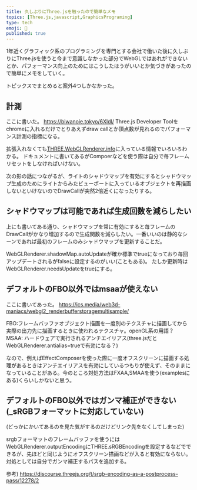 ```yaml
---
title: 久しぶりにThree.jsを触ったので簡単なメモ
topics: [Three.js,javascript,GraphicsPrograming] 
type: tech
emoji: 💛
published: true
---
```

1年近くグラフィック系のプログラミングを専門とする会社で働いた後に久しぶりにThree.jsを使うと今まで意識しなかった部分でWebGLではあれができないとか、パフォーマンス向上のためにはこうしたほうがいいとか気づきがあったので簡単にメモをしていく。

トピックスでまとめると案外4つしかなかった。


## 計測

ここに書いた。
https://biwanoie.tokyo/6Xldl/
Three.js Developer Toolをchromeに入れるだけでとりあえずdraw callとか頂点数が見れるのでパフォーマンス計測の指標になる。

拡張入れなくても[THREE.WebGLRenderer.info](https://threejs.org/docs/#api/en/renderers/WebGLRenderer.info)に入っている情報でいろいろわかる。
ドキュメントに書いてあるがCompoerなどを使う際は自分で毎フレームリセットをしなければいけない。

次の影の話につながるが、ライトのシャドウマップを有効にするとシャドウマップ生成のためにライトからみたビューポートに入っているオブジェクトを再描画しないといけないのでDrawCallが突然2倍近くになったりする。


## シャドウマップは可能であれば生成回数を減らしたい

上にも書いてある通り、シャドウマップを常に有効にすると毎フレームのDrawCallがかなり増加するので生成関数を減らしたい。一番いいのは静的なシーンであれば最初のフレームのみシャドウマップを更新することだ。

WebGLRenderer.shadowMap.autoUpdateが確か標準でtrueになっており毎回アップデートされるがfalseに設定するのがいい(こともある)。
たしか更新時はWebGLRenderer.needsUpdateをtrueにする。


## デフォルトのFBO以外ではmsaaが使えない

ここに書いてあった。
https://ics.media/web3d-maniacs/webgl2_renderbufferstoragemultisample/

FBO:フレームバッファオブジェクト描画を一度別のテクスチャに描画してから実際の出力先に描画するときに使われるテクスチャ。openGL系の用語？
MSAA: ハードウェアで実行されるアンチエイリアス(three.jsだとWebGLRenderer.antialias=trueで有効になる？)

なので、例えばEffectComposerを使った際に一度オフスクリーンに描画する処理があるときはアンチエイリアスを有効にしているつもりが使えず、そのままになっていることがある。今のところ対処方法はFXAA,SMAAを使う(examplesにある)くらいしかないと思う。


## デフォルトのFBO以外ではガンマ補正ができない(_sRGBフォーマットに対応していない)

(どっかにかいてあるのを見た気がするのだけどリンク先をなくしてしまった)

srgbフォーマットのフレームバッファを使うにはWebGLRenderer.outputEncodingにTHREE.sRGBEncodingを設定するなどでできるが、先ほどと同じようにオフスクリーン描画などが入ると有効にならない。対処としては自分でガンマ補正するパスを追加する。

参考) https://discourse.threejs.org/t/srgb-encoding-as-a-postprocess-pass/12278/2




